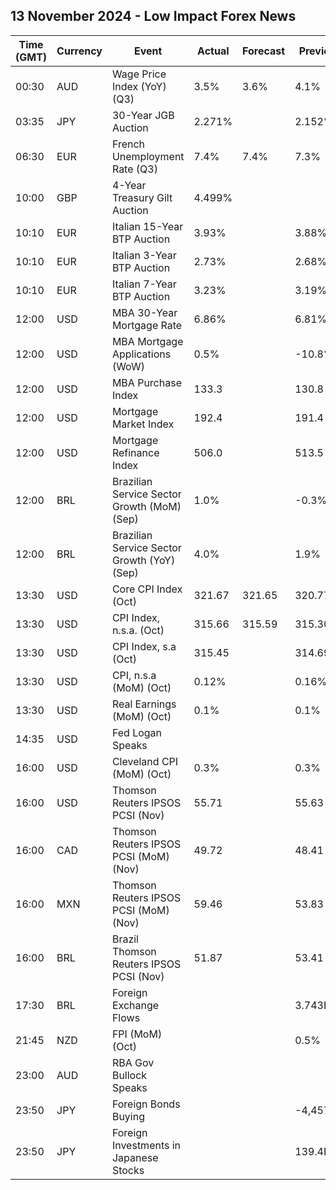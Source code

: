 ## 13 November 2024 - Low Impact Forex News

| Time (GMT) | Currency | Event | Actual | Forecast | Previous |
|------|----------|-------|--------|----------|----------|
| 00:30 | AUD | Wage Price Index (YoY) (Q3) | 3.5% | 3.6% | 4.1% |
| 03:35 | JPY | 30-Year JGB Auction | 2.271% |  | 2.152% |
| 06:30 | EUR | French Unemployment Rate (Q3) | 7.4% | 7.4% | 7.3% |
| 10:00 | GBP | 4-Year Treasury Gilt Auction | 4.499% |  |  |
| 10:10 | EUR | Italian 15-Year BTP Auction | 3.93% |  | 3.88% |
| 10:10 | EUR | Italian 3-Year BTP Auction | 2.73% |  | 2.68% |
| 10:10 | EUR | Italian 7-Year BTP Auction | 3.23% |  | 3.19% |
| 12:00 | USD | MBA 30-Year Mortgage Rate | 6.86% |  | 6.81% |
| 12:00 | USD | MBA Mortgage Applications (WoW) | 0.5% |  | -10.8% |
| 12:00 | USD | MBA Purchase Index | 133.3 |  | 130.8 |
| 12:00 | USD | Mortgage Market Index | 192.4 |  | 191.4 |
| 12:00 | USD | Mortgage Refinance Index | 506.0 |  | 513.5 |
| 12:00 | BRL | Brazilian Service Sector Growth (MoM) (Sep) | 1.0% |  | -0.3% |
| 12:00 | BRL | Brazilian Service Sector Growth (YoY) (Sep) | 4.0% |  | 1.9% |
| 13:30 | USD | Core CPI Index (Oct) | 321.67 | 321.65 | 320.77 |
| 13:30 | USD | CPI Index, n.s.a. (Oct) | 315.66 | 315.59 | 315.30 |
| 13:30 | USD | CPI Index, s.a (Oct) | 315.45 |  | 314.69 |
| 13:30 | USD | CPI, n.s.a (MoM) (Oct) | 0.12% |  | 0.16% |
| 13:30 | USD | Real Earnings (MoM) (Oct) | 0.1% |  | 0.1% |
| 14:35 | USD | Fed Logan Speaks |  |  |  |
| 16:00 | USD | Cleveland CPI (MoM) (Oct) | 0.3% |  | 0.3% |
| 16:00 | USD | Thomson Reuters IPSOS PCSI (Nov) | 55.71 |  | 55.63 |
| 16:00 | CAD | Thomson Reuters IPSOS PCSI (MoM) (Nov) | 49.72 |  | 48.41 |
| 16:00 | MXN | Thomson Reuters IPSOS PCSI (MoM) (Nov) | 59.46 |  | 53.83 |
| 16:00 | BRL | Brazil Thomson Reuters IPSOS PCSI (Nov) | 51.87 |  | 53.41 |
| 17:30 | BRL | Foreign Exchange Flows |  |  | 3.743B |
| 21:45 | NZD | FPI (MoM) (Oct) |  |  | 0.5% |
| 23:00 | AUD | RBA Gov Bullock Speaks |  |  |  |
| 23:50 | JPY | Foreign Bonds Buying |  |  | -4,457.9B |
| 23:50 | JPY | Foreign Investments in Japanese Stocks |  |  | 139.4B |

